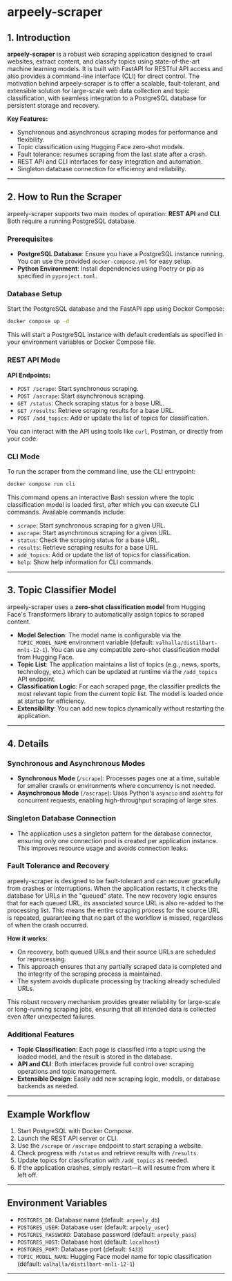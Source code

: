 # arpeely-scraper

## 1. Introduction

**arpeely-scraper** is a robust web scraping application designed to crawl websites, extract content, and classify topics using state-of-the-art machine learning models. It is built with FastAPI for RESTful API access and also provides a command-line interface (CLI) for direct control. The motivation behind arpeely-scraper is to offer a scalable, fault-tolerant, and extensible solution for large-scale web data collection and topic classification, with seamless integration to a PostgreSQL database for persistent storage and recovery.

**Key Features:**
- Synchronous and asynchronous scraping modes for performance and flexibility.
- Topic classification using Hugging Face zero-shot models.
- Fault tolerance: resumes scraping from the last state after a crash.
- REST API and CLI interfaces for easy integration and automation.
- Singleton database connection for efficiency and reliability.

---

## 2. How to Run the Scraper

arpeely-scraper supports two main modes of operation: **REST API** and **CLI**. Both require a running PostgreSQL database.

### Prerequisites

- **PostgreSQL Database**: Ensure you have a PostgreSQL instance running. You can use the provided `docker-compose.yml` for easy setup.
- **Python Environment**: Install dependencies using Poetry or pip as specified in `pyproject.toml`.

### Database Setup

Start the PostgreSQL database and the FastAPI app using Docker Compose:

```bash
docker compose up -d
```

This will start a PostgreSQL instance with default credentials as specified in your environment variables or Docker Compose file.

### REST API Mode

**API Endpoints:**
- `POST /scrape`: Start synchronous scraping.
- `POST /ascrape`: Start asynchronous scraping.
- `GET /status`: Check scraping status for a base URL.
- `GET /results`: Retrieve scraping results for a base URL.
- `POST /add_topics`: Add or update the list of topics for classification.

You can interact with the API using tools like `curl`, Postman, or directly from your code.

### CLI Mode

To run the scraper from the command line, use the CLI entrypoint:

```bash
docker compose run cli
```

This command opens an interactive Bash session where the topic classification model is loaded first, after which you can execute CLI commands. Available commands include:

- `scrape`: Start synchronous scraping for a given URL.
- `ascrape`: Start asynchronous scraping for a given URL.
- `status`: Check the scraping status for a base URL.
- `results`: Retrieve scraping results for a base URL.
- `add_topics`: Add or update the list of topics for classification.
- `help`: Show help information for CLI commands.

---

## 3. Topic Classifier Model

arpeely-scraper uses a **zero-shot classification model** from Hugging Face's Transformers library to automatically assign topics to scraped content.

- **Model Selection**: The model name is configurable via the `TOPIC_MODEL_NAME` environment variable (default: `valhalla/distilbart-mnli-12-1`). You can use any compatible zero-shot classification model from Hugging Face.
- **Topic List**: The application maintains a list of topics (e.g., news, sports, technology, etc.) which can be updated at runtime via the `/add_topics` API endpoint.
- **Classification Logic**: For each scraped page, the classifier predicts the most relevant topic from the current topic list. The model is loaded once at startup for efficiency.
- **Extensibility**: You can add new topics dynamically without restarting the application.

---

## 4. Details

### Synchronous and Asynchronous Modes

- **Synchronous Mode** (`/scrape`): Processes pages one at a time, suitable for smaller crawls or environments where concurrency is not needed.
- **Asynchronous Mode** (`/ascrape`): Uses Python's `asyncio` and `aiohttp` for concurrent requests, enabling high-throughput scraping of large sites.

### Singleton Database Connection

- The application uses a singleton pattern for the database connector, ensuring only one connection pool is created per application instance. This improves resource usage and avoids connection leaks.

### Fault Tolerance and Recovery

arpeely-scraper is designed to be fault-tolerant and can recover gracefully from crashes or interruptions. When the application restarts, it checks the database for URLs in the "queued" state. The new recovery logic ensures that for each queued URL, its associated source URL is also re-added to the processing list. This means the entire scraping process for the source URL is repeated, guaranteeing that no part of the workflow is missed, regardless of when the crash occurred.

**How it works:**
- On recovery, both queued URLs and their source URLs are scheduled for reprocessing.
- This approach ensures that any partially scraped data is completed and the integrity of the scraping process is maintained.
- The system avoids duplicate processing by tracking already scheduled URLs.

This robust recovery mechanism provides greater reliability for large-scale or long-running scraping jobs, ensuring that all intended data is collected even after unexpected failures.

### Additional Features

- **Topic Classification**: Each page is classified into a topic using the loaded model, and the result is stored in the database.
- **API and CLI**: Both interfaces provide full control over scraping operations and topic management.
- **Extensible Design**: Easily add new scraping logic, models, or database backends as needed.

---

## Example Workflow

1. Start PostgreSQL with Docker Compose.
2. Launch the REST API server or CLI.
3. Use the `/scrape` or `/ascrape` endpoint to start scraping a website.
4. Check progress with `/status` and retrieve results with `/results`.
5. Update topics for classification with `/add_topics` as needed.
6. If the application crashes, simply restart—it will resume from where it left off.

---

## Environment Variables

- `POSTGRES_DB`: Database name (default: `arpeely_db`)
- `POSTGRES_USER`: Database user (default: `arpeely_user`)
- `POSTGRES_PASSWORD`: Database password (default: `arpeely_pass`)
- `POSTGRES_HOST`: Database host (default: `localhost`)
- `POSTGRES_PORT`: Database port (default: `5432`)
- `TOPIC_MODEL_NAME`: Hugging Face model name for topic classification (default: `valhalla/distilbart-mnli-12-1`)

---
